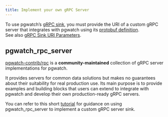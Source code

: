 ```yaml
---
title: Implement your own gRPC Server
---
```


To use pgwatch’s [gRPC sink](../concept/components.md#grpc), you must 
provide the URI of a custom gRPC server that integrates with pgwatch using its 
[protobuf definition](https://github.com/cybertec-postgresql/pgwatch/blob/master/api/pb/pgwatch.proto).  
See also [gRPC Sink URI Parameters](../reference/sinks_options.md#grpc).

## pgwatch_rpc_server

[pgwatch-contrib/rpc](https://github.com/cybertec-postgresql/pgwatch-contrib/tree/main/rpc) 
is a **community-maintained** collection of gRPC server implementations for pgwatch.

It provides servers for common data solutions but makes no guarantees about 
their suitability for real production use. Its main purpose is to provide 
examples and building blocks that users can extend to integrate with pgwatch 
and develop their own production-ready gRPC servers.

You can refer to this short [tutorial](https://github.com/destrex271/pgwatch3_rpc_server/blob/main/TUTORIAL.md) 
for guidance on using pgwatch_rpc_server to implement a custom gRPC server sink.